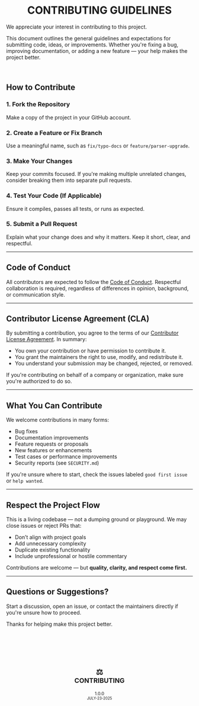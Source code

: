 <div id="top">
    <h1 align="center">CONTRIBUTING GUIDELINES</h1>
</div>
<p>We appreciate your interest in contributing to this project.</p>
<p>This document outlines the general guidelines and expectations for submitting code, ideas, or improvements. Whether you're fixing a bug, improving documentation, or adding a new feature — your help makes the project better.</p>
<br>

## How to Contribute

### 1. Fork the Repository
Make a copy of the project in your GitHub account.

### 2. Create a Feature or Fix Branch
Use a meaningful name, such as `fix/typo-docs` or `feature/parser-upgrade`.

### 3. Make Your Changes
Keep your commits focused. If you're making multiple unrelated changes, consider breaking them into separate pull requests.

### 4. Test Your Code (If Applicable)
Ensure it compiles, passes all tests, or runs as expected.

### 5. Submit a Pull Request
Explain what your change does and why it matters. Keep it short, clear, and respectful.

---

## Code of Conduct

All contributors are expected to follow the [Code of Conduct](./CODE_OF_CONDUCT.md). Respectful collaboration is required, regardless of differences in opinion, background, or communication style.

---

## Contributor License Agreement (CLA)

By submitting a contribution, you agree to the terms of our [Contributor License Agreement](../docs/legal/CLA.md). In summary:

- You own your contribution or have permission to contribute it.
- You grant the maintainers the right to use, modify, and redistribute it.
- You understand your submission may be changed, rejected, or removed.

If you're contributing on behalf of a company or organization, make sure you're authorized to do so.

---

## What You Can Contribute

We welcome contributions in many forms:

- Bug fixes
- Documentation improvements
- Feature requests or proposals
- New features or enhancements
- Test cases or performance improvements
- Security reports (see `SECURITY.md`)

If you're unsure where to start, check the issues labeled `good first issue` or `help wanted`.

---

## Respect the Project Flow

This is a living codebase — not a dumping ground or playground. We may close issues or reject PRs that:

- Don’t align with project goals
- Add unnecessary complexity
- Duplicate existing functionality
- Include unprofessional or hostile commentary

Contributions are welcome — but **quality, clarity, and respect come first.**

---

## Questions or Suggestions?

Start a discussion, open an issue, or contact the maintainers directly if you're unsure how to proceed.

Thanks for helping make this project better.


<br><br>
<div  align="center">
    <br><h2>⚖️<br><sub>CONTRIBUTING</sub></h2>
    <sup><span>1.0.0<span><br><sup>JULY-23-2025</sup></sup>
</div>